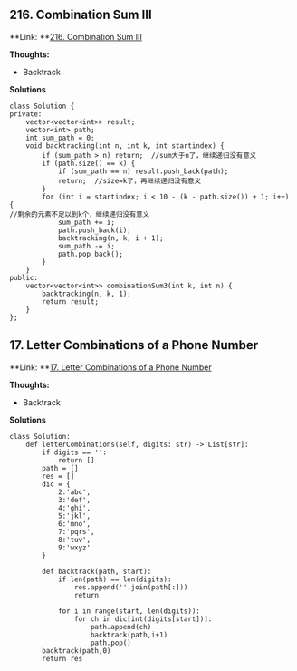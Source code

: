 ## 216. Combination Sum III ##

**Link: **[216. Combination Sum III](https://leetcode.com/problems/combination-sum-iii/description/)

**Thoughts:**
  - Backtrack


**Solutions**
```
class Solution {
private:
    vector<vector<int>> result;
    vector<int> path;
    int sum_path = 0;
    void backtracking(int n, int k, int startindex) {
        if (sum_path > n) return;  //sum大于n了，继续递归没有意义
        if (path.size() == k) {
            if (sum_path == n) result.push_back(path);
            return;  //size=k了，再继续递归没有意义
        }
        for (int i = startindex; i < 10 - (k - path.size()) + 1; i++) { 
//剩余的元素不足以到k个，继续递归没有意义
            sum_path += i;
            path.push_back(i);
            backtracking(n, k, i + 1);
            sum_path -= i;
            path.pop_back();
        }
    }
public:
    vector<vector<int>> combinationSum3(int k, int n) {
        backtracking(n, k, 1);
        return result;
    }
};

```

## 17. Letter Combinations of a Phone Number ##

**Link: **[17. Letter Combinations of a Phone Number](https://leetcode.com/problems/letter-combinations-of-a-phone-number/description/)

**Thoughts:**
  - Backtrack


**Solutions**
```
class Solution:
    def letterCombinations(self, digits: str) -> List[str]:
        if digits == '':
            return []
        path = []
        res = []
        dic = {
            2:'abc',
            3:'def',
            4:'ghi',
            5:'jkl',
            6:'mno',
            7:'pqrs',
            8:'tuv',
            9:'wxyz'
        }

        def backtrack(path, start):
            if len(path) == len(digits):
                res.append(''.join(path[:]))
                return
            
            for i in range(start, len(digits)):
                for ch in dic[int(digits[start])]:
                    path.append(ch)
                    backtrack(path,i+1)
                    path.pop()
        backtrack(path,0)
        return res
```
